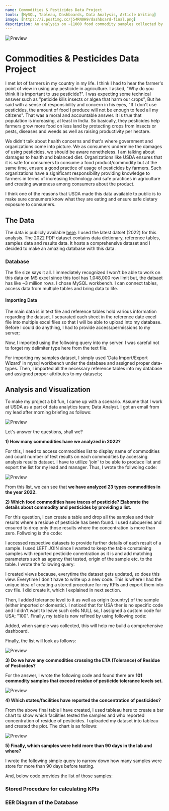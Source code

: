 ```yaml
---
name: Commodities & Pesticides Data Project 
tools: [MySQL, Tableau, Dashboards, Data Analysis, Article Writing]
image: [https://i.postimg.cc/j54RN0H9/dashboard-final.png]
description: An analysis on ~11000 food commodity samples collected by USDA approved agencies to monitor the residue of pesticides concentration before the commoditiy reaches consumers. Analysed over 2 million test results of the samples, tracking key parameters such as origin, pesticide tolerance levels etc.
---
```


![Preview](https://i.postimg.cc/SKtvvZys/9807.jpg)

# Commodities & Pesticides Data Project

I met lot of farmers in my country in my life. I think I had to hear the farmer's point of view in using any pesticide in agriculture. I asked, "Why do you think it is important to use pesticide?". I was expecting some technical answer such as "peticide kills insects or algea that harm our crops", But he said with a sense of responsibility and concern in his eyes, "If I don't use pesticides, the amount of food I produce will not be enough to feed all my citizens". That was a moral and accountable answer. It is true that population is increasing, at least in India. So basically, they pesticides help farmers grow more food on less land by protecting crops from insects or pests, diseases and weeds as well as raising productivity per hectare. 

We didn't talk about health concerns and that's where government and organizations come into picture. We as consumers undermine the damages of using pesticides, we should be aware nonetheless. I am talking about damages to health and balanced diet. Organizations like USDA ensures that it is safe for consumers to consume a food product/commodity but at the same time, ensure a good practice of usage of pesticides by farmers. Such organizations have a significant responsibility providing knowledge to farmers in terms of increasing technology and safe practices in agriculture and creating awareness among consumers about the product. 

I think one of the reasons that USDA made this data available to public is to make sure consumers know what they are eating and ensure safe dietary exposure to consumers.

## The Data
The data is publicly available [here](https://www.ams.usda.gov/datasets/pdp/pdpdata). I used the latest datset (2022) for this analysis. The 2022 PDP dataset contains data dictionary, reference tables, samples data and results data. It hosts a comprehensive dataset and I decided to make an amazing database with this data.

### Database
The file size says it all. I immediately recognized I won't be able to work on this data on MS excel since this tool has 1,048,000 row limit but, the datsaet has like ~3 million rows. I chose MySQL workbench. I can connect tables, access data from multiple tables and bring data to life.

#### Importing Data
The main data is in text file and reference tables hold various information regarding the dataset. I separated each sheet in the reference date excel file into multiple excel files so that I will be able to upload into my database. Before I could do anything, I had to provide access/permissions to my server;

<script src="https://gist.github.com/Krishna1594/ea5f26be3019b4bf9e0f3ad1596c3029.js"></script>

Now, I imported using the follwoing query into my server. I was careful not to forget my delimiter type here from the text file.

<script src="https://gist.github.com/Krishna1594/d2562882be94e7e25ba17199ac2f75a5.js"></script>

For importing my samples dataset, I simply used 'Data Import/Export Wizard' in mysql workbench under the database and assigned proper data-types. Then, I imported all the necessary reference tables into my database and assigned proper attributes to my datasets;

<script src="https://gist.github.com/Krishna1594/079898afb0f791d8d48714ff9a95dfac.js"></script>


## Analysis and Visualization

To make my project a bit fun, I came up with a scenario. Assume that I work at USDA as a part of data analytics team; Data Analyst. I got an email from my lead after morning briefing as follows:

![Preview](https://i.postimg.cc/c1mdSdj2/email-usda.png)

Let's answer the questions, shall we?

**1) How many commodities have we analyzed in 2022?**

   For this, I need to access commodities list to display name of commodities and count number of test results on each commodities by accessing analysis results dataset. I have to utilize 'join' to be able to produce list and export the list for my lead
   and manager. Thus, I wrote the follwoing code:
   
   <script src="https://gist.github.com/Krishna1594/c40fac7ee4b2c7ff61250e7c72b01d35.js"></script>

   ![Preview](https://i.postimg.cc/Vs4VVhTB/list-of-commods.png)

   From this list, we can see that **we have analyzed 23 types commodities in the year 2022.**

**2) Which food commodities have traces of pesticide? Elaborate the details about commodity and pesticides by providing a list.**

   For this question, I can create a table and drop all the samples and their results where a residue of pesticide has been found. I used subqueries and ensured to drop only those results where the concentration is more than zero. Follwoing is the code:

   <script src="https://gist.github.com/Krishna1594/c24ca039831f3ea4c684e01b33c9e639.js"></script>

   I accessed respective datasets to provide further details of each result of a sample. I used LEFT JOIN since I wanted to keep the table constaining samples with reported pesticide conentration as it is and add matching parameters such as agency that tested, origin of the sample etc. to the table. I wrote the following query:

   <script src="https://gist.github.com/Krishna1594/ba4ac4f76c67abde9e577e11bcbd8cb0.js"></script>

   I created views because, everytime the dataset gets updated, so does this view. Everytime I don't have to write up a new code. This is where I had the unique idea of creating a stored procedure for my KPIs and export them into csv file. I did create it, which I explained in next section.
   
   Then, I added tolerance level to it as well as origin (country) of the sample (either imported or domestic). I noticed that for USA ther is no specific code and I didn't want to leave such cells NULL so, I assigned a custom code for USA; "100". Finally, my table is now refined by using following code:

   <script src="https://gist.github.com/Krishna1594/9624d52d0571e78f48951d720a8108bc.js"></script>

   Added, when sample was collected, this will help me build a comprehensive dashboard.

   <script src="https://gist.github.com/Krishna1594/7eef946706a6e8d073fffa2d95ab6b24.js"></script>

   Finally, the list will look as follows:

   ![Preview](https://i.postimg.cc/Px9Y3c9y/dash-list.png)

   **3) Do we have any commodities crossing the ETA (Tolerance) of Residue of Pesticides?**
   
   For the answer, I wrote the following code and found there are **101 commodity samples that exceed residue of pesticide tolerance levels set.**

   <script src="https://gist.github.com/Krishna1594/715974c9a2c2fcc18dd2e7d6da806169.js"></script>

   ![Preview](https://i.postimg.cc/MGCqTmQH/EPAlimitscrossed.png)

**4) Which states/facilities have reported the concentration of pesticides?**

   From the above final table I have created, I used tableau here to create a bar chart to show which facilities tested the samples and who reported concentration of residue of pesticides. I uploaded my dataset into tableau and created the plot. The chart is as follows:

   ![Preview](https://i.postimg.cc/dt1ms2mG/samples-at-agency.png)

**5) Finally, which samples were held more than 90 days in the lab and where?**

   I wrote the following simple query to narrow down how many samples were store for more than 90 days before testing.

   <script src="https://gist.github.com/Krishna1594/fc5bd69b22c069a1a65403bfbbace79f.js"></script>

   And, below code provides the list of those samples:

   

   

   
   

   


### Stored Procedure for calculating KPIs

### EER Diagram of the Database
